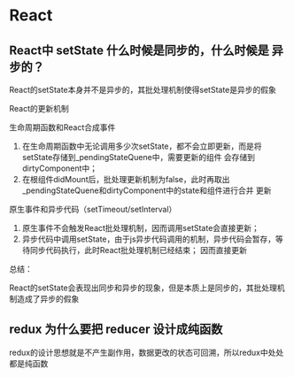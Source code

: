 # React

## React中 setState 什么时候是同步的，什么时候是 异步的？

React的setState本身并不是异步的，其批处理机制使得setState是异步的假象

React的更新机制

生命周期函数和React合成事件
  1. 在生命周期函数中无论调用多少次setState，都不会立即更新，而是将setState存储到_pendingStateQuene中，需要更新的组件
  会存储到dirtyComponent中；
  2. 在根组件didMount后，批处理更新机制为false，此时再取出_pendingStateQuene和dirtyComponent中的state和组件进行合并
  更新
  
原生事件和异步代码（setTimeout/setInterval）
  1. 原生事件不会触发React批处理机制，因而调用setState会直接更新；
  2. 异步代码中调用setState，由于js异步代码调用的机制，异步代码会暂存，等待同步代码执行，此时React批处理机制已经结束；
  因而直接更新 
  
总结：

React的setState会表现出同步和异步的现象，但是本质上是同步的，其批处理机制造成了异步的假象

## redux 为什么要把 reducer 设计成纯函数

redux的设计思想就是不产生副作用，数据更改的状态可回溯，所以redux中处处都是纯函数 
